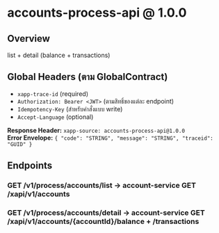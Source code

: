 # accounts-process-api @ 1.0.0

## Overview
list + detail (balance + transactions)

## Global Headers (ตาม GlobalContract)
- `xapp-trace-id` (required)
- `Authorization: Bearer <JWT>` (ตามสิทธิ์ของแต่ละ endpoint)
- `Idempotency-Key` (สำหรับคำสั่งแบบ write)
- `Accept-Language` (optional)

**Response Header:** `xapp-source: accounts-process-api@1.0.0`  
**Error Envelope:** `{ "code": "STRING", "message": "STRING", "traceid": "GUID" }`

## Endpoints
### GET /v1/process/accounts/list → account-service GET /xapi/v1/accounts
### GET /v1/process/accounts/detail → account-service GET /xapi/v1/accounts/{accountId}/balance + /transactions
